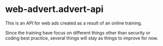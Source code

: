 # web-advert.advert-api

This is an API for web ads created as a result of an online training. 

Since the training have focus on different things other than security or coding best practice, several things will stay as things to improve for now.
